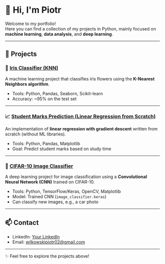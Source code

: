 # 👋 Hi, I'm Piotr

Welcome to my portfolio!  
Here you can find a collection of my projects in Python, mainly focused on **machine learning**, **data analysis**, and **deep learning**.  

---

## 🚀 Projects

### 🌸 [Iris Classifier (KNN)](https://github.com/yourusername/Iris-Classifier)
A machine learning project that classifies iris flowers using the **K-Nearest Neighbors algorithm**.  
- Tools: Python, Pandas, Seaborn, Scikit-learn  
- Accuracy: ~95% on the test set  

---

### 📈 [Student Marks Prediction (Linear Regression from Scratch)](https://github.com/yourusername/Student-Marks-Regression)
An implementation of **linear regression with gradient descent** written from scratch (without ML libraries).  
- Tools: Python, Pandas, Matplotlib  
- Goal: Predict student marks based on study time  

---

### 🤖 [CIFAR-10 Image Classifier](https://github.com/yourusername/CIFAR10-Image-Classifier)
A deep learning project for image classification using a **Convolutional Neural Network (CNN)** trained on CIFAR-10.  
- Tools: Python, TensorFlow/Keras, OpenCV, Matplotlib  
- Model: Trained CNN (`image_classifier.keras`)  
- Can classify new images, e.g., a car photo  

---

## 📫 Contact
- LinkedIn: [Your LinkedIn](https://www.linkedin.com/in/piotr-wilkowski-a84452312)  
- Email: wilkowskipiotr02@gmail.com 

---
✨ Feel free to explore the projects above!
